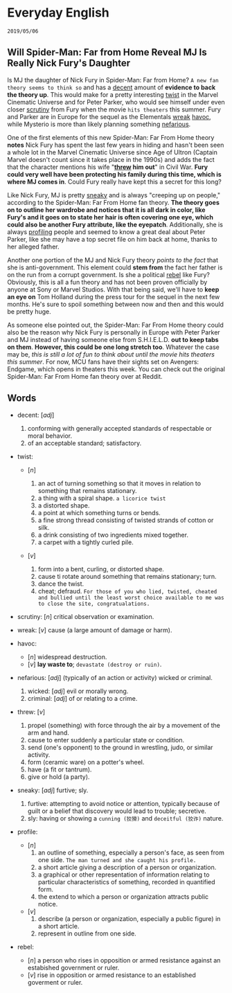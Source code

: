 Everyday English
===

`2019/05/06`

Will Spider-Man: Far from Home Reveal MJ Is Really Nick Fury's Daughter
---

Is MJ the daughter of Nick Fury in Spider-Man: Far from Home? `A new fan theory seems to think so` and has a [decent](#decent) amount of **evidence to back the theory up**. This would make for a pretty interesting [twist](#twist) in the Marvel Cinematic Universe and for Peter Parker, who would see himself under even closer [scrutiny](#scrutiny) from Fury when the movie `hits theaters` this summer. Fury and Parker are in Europe for the sequel as the Elementals [wreak](#wreak) [havoc](#havoc), while Mysterio is more than likely planning something [nefarious](#nefarious).

One of the first elements of this new Spider-Man: Far From Home theory **notes** Nick Fury has spent the last few years in hiding and hasn't been seen a whole lot in the Marvel Cinematic Universe since Age of Ultron (Captain Marvel doesn't count since it takes place in the 1990s) and adds the fact that the character mentions his wife "**[threw](#threw) him out**" in Civil War. **Fury could very well have been protecting his family during this time, which is where MJ comes in**. Could Fury really have kept this a secret for this long?

Like Nick Fury, MJ is pretty [sneaky](#sneaky) and is always "creeping up on people," according to the Spider-Man: Far From Home fan theory. **The theory goes on to outline her wardrobe and notices that it is all dark in color, like Fury's and it goes on to state her hair is often covering one eye, which could also be another Fury attribute, like the eyepatch**. Additionally, she is always [profiling](#profile) people and seemed to know a great deal about Peter Parker, like she may have a top secret file on him back at home, thanks to her alleged father.

Another one portion of the MJ and Nick Fury theory *points to the fact* that she is anti-government. This element could **stem from** the fact her father is on the run from a corrupt government. Is she a political [rebel](#rebel) like Fury? Obviously, this is all a fun theory and has not been proven officially by anyone at Sony or Marvel Studios. With that being said, we'll have to **keep an eye on** Tom Holland during the press tour for the sequel in the next few months. He's sure to spoil something between now and then and this would be pretty huge.

As someone else pointed out, the Spider-Man: Far From Home theory could also be the reason why Nick Fury is personally in Europe with Peter Parker and MJ instead of having someone else from S.H.I.E.L.D. **out to keep tabs on them**. **However, this could be one long stretch too**. Whatever the case may be, *this is still a lot of fun to think about until the movie hits theaters this summer*. For now, MCU fans have their sights set on Avengers: Endgame, which opens in theaters this week. You can check out the original Spider-Man: Far From Home fan theory over at Reddit.

Words
---

* <span id='decent'>decent</span>: [_adj_]
    1. conforming with generally accepted standards of respectable or moral behavior.
    1. of an acceptable standard; satisfactory.

* <span id='twist'>twist</span>:
    * [_n_]
        1. an act of turning something so that it moves in relation to something that remains stationary.
        1. a thing with a spiral shape. `a licorice twist`
        1. a distorted shape.
        1. a point at which something turns or bends.
        1. a fine strong thread consisting of twisted strands of cotton or silk.
        1. a drink consisting of two ingredients mixed together.
        1. a carpet with a tightly curled pile.

    * [_v_]
        1. form into a bent, curling, or distorted shape.
        1. cause ti rotate around something that remains stationary; turn.
        1. dance the twist.
        1. cheat; defraud. `For those of you who lied, twisted, cheated and bullied until the least worst choice available to me was to close the site, congratualations.`

* <span id='scrutiny'>scrutiny</span>: [_n_] critical observation or examination.

* <span id='wreak'>wreak</span>: [_v_] cause (a large amount of damage or harm).

* <span id='havoc'>havoc</span>:
    * [_n_] widespread destruction.
    * [_v_] **lay waste to**; `devastate (destroy or ruin)`.

* <span id='nefarious'>nefarious</span>: [_adj_] (typically of an action or activity) wicked or criminal.
    1. wicked: [_adj_] evil or morally wrong.
    1. criminal: [_adj_] of or relating to a crime.

* <span id='threw'>threw</span>: [_v_]
    1. propel (something) with force through the air by a movement of the arm and hand.
    1. cause to enter suddenly a particular state or condition.
    1. send (one's opponent) to the ground in wrestling, judo, or similar activity.
    1. form (ceramic ware) on a potter's wheel.
    1. have (a fit or tantrum).
    1. give or hold (a party).

* <span id='sneaky'>sneaky</span>: [_adj_] furtive; sly.
    1. furtive: attempting to avoid notice or attention, typically because of guilt or a belief that discovery would lead to trouble; secretive.
    1. sly: having or showing a `cunning (狡猾)` and `deceitful (狡诈)` nature.

* <span id='profile'>profile</span>:
    * [_n_]
        1. an outline of something, especially a person's face, as seen from one side. `The man turned and she caught his profile.`
        1. a short article giving a description of a person or organization.
        1. a graphical or other representation of information relating to particular characteristics of something, recorded in quantified form.
        1. the extend to which a person or organization attracts public notice.
    * [_v_]
        1. describe (a person or organization, especially a public figure) in a short article.
        1. represent in outline from one side.

* <span id='rebel'>rebel</span>:
    * [_n_] a person who rises in opposition or armed resistance against an estabished government or ruler.
    * [_v_] rise in opposition or armed resistance to an established goverment or ruler.